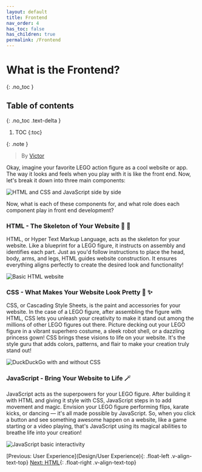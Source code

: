 ```yaml
---
layout: default
title: Frontend
nav_order: 4
has_toc: false
has_children: true
permalink: /Frontend
---
```


# What is the Frontend?
{: .no_toc }

## Table of contents
{: .no_toc .text-delta }

1. TOC
{:toc}

{: .note }
> By [Victor](https://linkedin.com/in/hsiaovictor)

Okay, imagine your favorite LEGO action figure as a cool website or app. The way it looks and feels when you play with it is like the front end. Now, let's break it down into three main components:

![HTML and CSS and JavaScript side by side](https://d2v4zi8pl64nxt.cloudfront.net/javascript-seo/5948abfc0e2df5.02876591.gif)

Now, what is each of these components for, and what role does each component play in front end development?

### HTML - The Skeleton of Your Website 👷 🧱

HTML, or Hyper Text Markup Language, acts as the skeleton for your website. Like a blueprint for a LEGO figure, it instructs on assembly and identifies each part. Just as you'd follow instructions to place the head, body, arms, and legs, HTML guides website construction. It ensures everything aligns perfectly to create the desired look and functionality!

![Basic HTML website](https://images.saymedia-content.com/.image/t_share/MTc0NjQ2NjgwMzU5MjE2OTEx/basic-web-design-with-html-css.png)

### CSS - What Makes Your Website Look Pretty 🌈 ✨

CSS, or Cascading Style Sheets, is the paint and accessories for your website. In the case of a LEGO figure, after assembling the figure with HTML, CSS lets you unleash your creativity to make it stand out among the millions of other LEGO figures out there. Picture decking out your LEGO figure in a vibrant superhero costume, a sleek robot shell, or a dazzling princess gown! CSS brings these visions to life on your website. It's the style guru that adds colors, patterns, and flair to make your creation truly stand out!

![DuckDuckGo with and without CSS](https://i2.wp.com/css-tricks.com/wp-content/uploads/2019/04/s_601945040BCA3610D759145A4442799C97B904D9A9F8326DD30FDF0CF48A96B7_1555165463692_duckduckgo-compare.jpg?ssl=1)

### JavaScript - Bring Your Website to Life 🪄

JavaScript acts as the superpowers for your LEGO figure. After building it with HTML and giving it style with CSS, JavaScript steps in to add movement and magic. Envision your LEGO figure performing flips, karate kicks, or dancing — it's all made possible by JavaScript. So, when you click a button and see something awesome happen on a website, like a game starting or a video playing, that's JavaScript using its magical abilities to breathe life into your creation!

![JavaScript basic interactivity](https://media.giphy.com/media/XaefzCVVqg4Uw/giphy.gif)

[Previous: User Experience](Design/User Experience){: .float-left .v-align-text-top}
[Next: HTML](Frontend/HTML){: .float-right .v-align-text-top}
